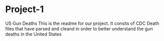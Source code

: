 # Project-1
US Gun Deaths
This is the readme for our project. It consits of CDC Death files that have parsed and cleand in order to better understand the gun
deaths in the United States
